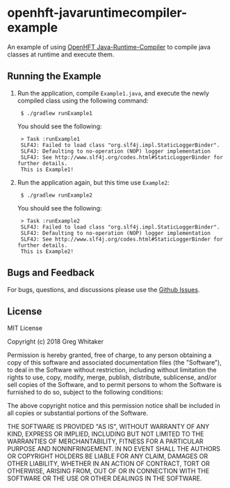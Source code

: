 # openhft-javaruntimecompiler-example

An example of using [OpenHFT Java-Runtime-Compiler](https://github.com/OpenHFT/Java-Runtime-Compiler) to compile java classes at runtime and execute them.

## Running the Example
1. Run the application, compile `Example1.java`, and execute the newly compiled class using the following command:

        $ ./gradlew runExample1
    
    You should see the following:
    
        > Task :runExample1
        SLF4J: Failed to load class "org.slf4j.impl.StaticLoggerBinder".
        SLF4J: Defaulting to no-operation (NOP) logger implementation
        SLF4J: See http://www.slf4j.org/codes.html#StaticLoggerBinder for further details.
        This is Example1!

2. Run the application again, but this time use `Example2`:

        $ ./gradlew runExample2
        
    You should see the following:
    
        > Task :runExample2
        SLF4J: Failed to load class "org.slf4j.impl.StaticLoggerBinder".
        SLF4J: Defaulting to no-operation (NOP) logger implementation
        SLF4J: See http://www.slf4j.org/codes.html#StaticLoggerBinder for further details.
        This is Example2!

## Bugs and Feedback
For bugs, questions, and discussions please use the [Github Issues](https://github.com/gregwhitaker/openhft-javaruntimecompiler-example/issues).

## License
MIT License

Copyright (c) 2018 Greg Whitaker

Permission is hereby granted, free of charge, to any person obtaining a copy
of this software and associated documentation files (the "Software"), to deal
in the Software without restriction, including without limitation the rights
to use, copy, modify, merge, publish, distribute, sublicense, and/or sell
copies of the Software, and to permit persons to whom the Software is
furnished to do so, subject to the following conditions:

The above copyright notice and this permission notice shall be included in all
copies or substantial portions of the Software.

THE SOFTWARE IS PROVIDED "AS IS", WITHOUT WARRANTY OF ANY KIND, EXPRESS OR
IMPLIED, INCLUDING BUT NOT LIMITED TO THE WARRANTIES OF MERCHANTABILITY,
FITNESS FOR A PARTICULAR PURPOSE AND NONINFRINGEMENT. IN NO EVENT SHALL THE
AUTHORS OR COPYRIGHT HOLDERS BE LIABLE FOR ANY CLAIM, DAMAGES OR OTHER
LIABILITY, WHETHER IN AN ACTION OF CONTRACT, TORT OR OTHERWISE, ARISING FROM,
OUT OF OR IN CONNECTION WITH THE SOFTWARE OR THE USE OR OTHER DEALINGS IN THE
SOFTWARE.